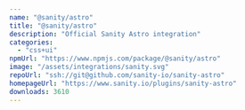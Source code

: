 ```yaml
---
name: "@sanity/astro"
title: "@sanity/astro"
description: "Official Sanity Astro integration"
categories:
  - "css+ui"
npmUrl: "https://www.npmjs.com/package/@sanity/astro"
image: "/assets/integrations/sanity.svg"
repoUrl: "ssh://git@github.com/sanity-io/sanity-astro"
homepageUrl: "https://www.sanity.io/plugins/sanity-astro"
downloads: 3610
---
```

